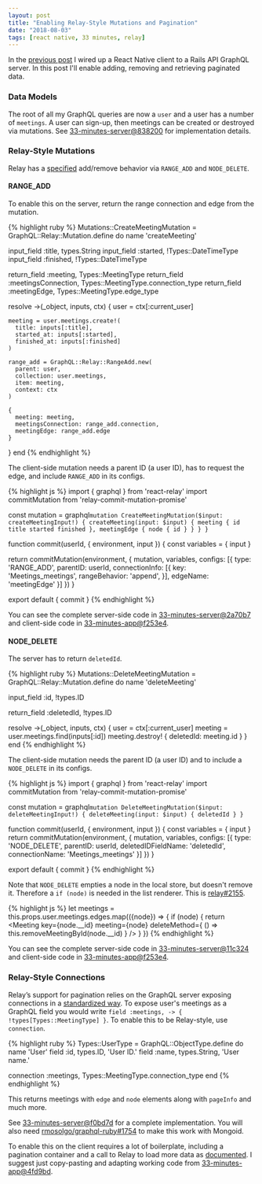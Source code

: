 ```yaml
---
layout: post
title: "Enabling Relay-Style Mutations and Pagination"
date: "2018-08-03"
tags: [react native, 33 minutes, relay]
---
```

In the [previous post](/2018/08/01/wiring-up-a-react-native-client-to-a-rails-graphql-server.html) I wired up a React Native client to a Rails API GraphQL server. In this post I'll enable adding, removing and retrieving paginated data.

### Data Models

The root of all my GraphQL queries are now a `user` and a user has a number of `meetings`. A user can sign-up, then meetings can be created or destroyed via mutations. See [33-minutes-server@838200](https://github.com/33-minutes/33-minutes-server/commit/8382006996c82eb267f25854739487f2e26bedc3) for implementation details.

### Relay-Style Mutations

Relay has a [specified](https://relay.dev/docs/guided-tour/updating-data/graphql-mutations/) add/remove behavior via `RANGE_ADD` and `NODE_DELETE`.

#### RANGE_ADD

To enable this on the server, return the range connection and edge from the mutation.

{% highlight ruby %}
Mutations::CreateMeetingMutation = GraphQL::Relay::Mutation.define do
  name 'createMeeting'

  input_field :title, types.String
  input_field :started, !Types::DateTimeType
  input_field :finished, !Types::DateTimeType

  return_field :meeting, Types::MeetingType
  return_field :meetingsConnection, Types::MeetingType.connection_type
  return_field :meetingEdge, Types::MeetingType.edge_type

  resolve ->(_object, inputs, ctx) {
    user = ctx[:current_user]

    meeting = user.meetings.create!(
      title: inputs[:title],
      started_at: inputs[:started],
      finished_at: inputs[:finished]
    )

    range_add = GraphQL::Relay::RangeAdd.new(
      parent: user,
      collection: user.meetings,
      item: meeting,
      context: ctx
    )

    {
      meeting: meeting,
      meetingsConnection: range_add.connection,
      meetingEdge: range_add.edge
    }
  }
end
{% endhighlight %}

The client-side mutation needs a parent ID (a user ID), has to request the edge, and include `RANGE_ADD` in its configs.

{% highlight js %}
import { graphql } from 'react-relay'
import commitMutation from 'relay-commit-mutation-promise'

const mutation = graphql`
  mutation CreateMeetingMutation($input: createMeetingInput!) {
    createMeeting(input: $input) {
      meeting {
        id
        title
        started
        finished
      },
      meetingEdge {
        node {
          id
        }
      }
    }
  }
`

function commit(userId, { environment, input }) {
  const variables = { input }

  return commitMutation(environment, {
    mutation,
    variables,
    configs: [{
      type: 'RANGE_ADD',
      parentID: userId,
      connectionInfo: [{
        key: 'Meetings_meetings',
        rangeBehavior: 'append',
      }],
      edgeName: 'meetingEdge'
    }]
  })
}

export default {
  commit
}
{% endhighlight %}

You can see the complete server-side code in [33-minutes-server@2a70b7](https://github.com/33-minutes/33-minutes-server/commit/2a70b7ec7e7b2197d2b48156880ddaf3120d5ac3) and client-side code in [33-minutes-app@f253e4](https://github.com/33-minutes/33-minutes-app/commit/f253e488b754f77df9ff050b7bd56ef7ed92a3b3).

#### NODE_DELETE

The server has to return `deletedId`.

{% highlight ruby %}
Mutations::DeleteMeetingMutation = GraphQL::Relay::Mutation.define do
  name 'deleteMeeting'

  input_field :id, !types.ID

  return_field :deletedId, !types.ID

  resolve ->(_object, inputs, ctx) {
    user = ctx[:current_user]
    meeting = user.meetings.find(inputs[:id])
    meeting.destroy!
    {
      deletedId: meeting.id
    }
  }
end
{% endhighlight %}

The client-side mutation needs the parent ID (a user ID) and to include a `NODE_DELETE` in its configs.

{% highlight js %}
import { graphql } from 'react-relay'
import commitMutation from 'relay-commit-mutation-promise'

const mutation = graphql`
  mutation DeleteMeetingMutation($input: deleteMeetingInput!) {
    deleteMeeting(input: $input) {
      deletedId
    }
  }
`

function commit(userId, { environment, input }) {
  const variables = { input }
  return commitMutation(environment, {
    mutation,
    variables,
    configs: [{
      type: 'NODE_DELETE',
      parentID: userId,
      deletedIDFieldName: 'deletedId',
      connectionName: 'Meetings_meetings'
    }]
  })
}

export default {
  commit
}
{% endhighlight %}

Note that `NODE_DELETE` empties a node in the local store, but doesn't remove it. Therefore a `if (node)` is needed in the list renderer. This is [relay#2155](https://github.com/facebook/relay/issues/2155).

{% highlight js %}
let meetings = this.props.user.meetings.edges.map(({node}) => {
  if (node) {
    return <Meeting key={node.__id} meeting={node} deleteMethod={ () => this.removeMeetingById(node.__id) } />
  }
})
{% endhighlight %}

You can see the complete server-side code in [33-minutes-server@11c324](https://github.com/33-minutes/33-minutes-server/commit/11c324a5be457edcfc3b09a94d3f326633b22c16) and client-side code in [33-minutes-app@f253e4](https://github.com/33-minutes/33-minutes-app/commit/f253e488b754f77df9ff050b7bd56ef7ed92a3b3).

### Relay-Style Connections

Relay’s support for pagination relies on the GraphQL server exposing connections in a [standardized way](https://facebook.github.io/relay/graphql/connections.htm). To expose user's meetings as a GraphQL field you would write `field :meetings, -> { !types[Types::MeetingType] }`. To enable this to be Relay-style, use `connection`.

{% highlight ruby %}
Types::UserType = GraphQL::ObjectType.define do
   name 'User'
   field :id, types.ID, 'User ID.'
   field :name, types.String, 'User name.'

   connection :meetings, Types::MeetingType.connection_type
end
{% endhighlight %}

This returns meetings with `edge` and `node` elements along with `pageInfo` and much more.

See [33-minutes-server@f0bd7d](https://github.com/33-minutes/33-minutes-server/commit/f0bd7df9dd0f4311344557dce4e673e28c84f1d1) for a complete implementation. You will also need [rmosolgo/graphql-ruby#1754](https://github.com/rmosolgo/graphql-ruby/pull/1754) to make this work with Mongoid.

To enable this on the client requires a lot of boilerplate, including a pagination container and a call to Relay to load more data as [documented](https://relay.dev/docs/v10.1.3/pagination-container/). I suggest just copy-pasting and adapting working code from [33-minutes-app@4fd9bd](https://github.com/33-minutes/33-minutes-app/commit/4fd9bda8580ee2bad52a0c831b54a51957840bcb).
